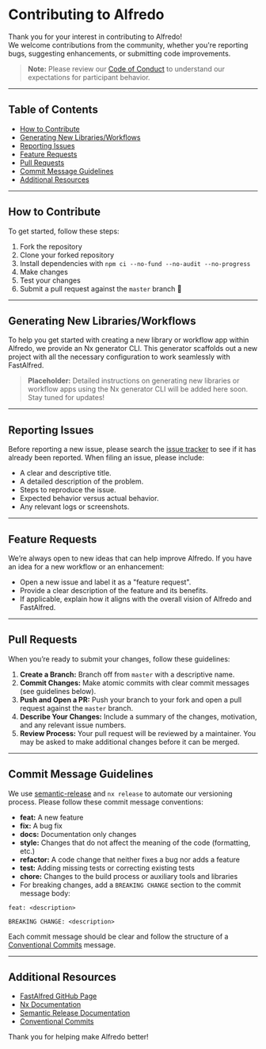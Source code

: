 # Contributing to Alfredo

Thank you for your interest in contributing to Alfredo!  
We welcome contributions from the community, whether you're reporting bugs, suggesting enhancements, or submitting code improvements.

> **Note:** Please review our [Code of Conduct](CODE_OF_CONDUCT.md) to understand our expectations for participant behavior.

---

## Table of Contents

- [How to Contribute](#how-to-contribute)
- [Generating New Libraries/Workflows](#generating-new-librariesworkflows)
- [Reporting Issues](#reporting-issues)
- [Feature Requests](#feature-requests)
- [Pull Requests](#pull-requests)
- [Commit Message Guidelines](#commit-message-guidelines)
- [Additional Resources](#additional-resources)

---

## How to Contribute

To get started, follow these steps:

1. Fork the repository
1. Clone your forked repository
1. Install dependencies with `npm ci --no-fund --no-audit --no-progress`
1. Make changes
1. Test your changes
1. Submit a pull request against the `master` branch 🎉

---

## Generating New Libraries/Workflows

To help you get started with creating a new library or workflow app within Alfredo, we provide an Nx generator CLI. This generator scaffolds out a new project with all the necessary configuration to work seamlessly with FastAlfred.

> **Placeholder:** Detailed instructions on generating new libraries or workflow apps using the Nx generator CLI will be added here soon. Stay tuned for updates!

---

## Reporting Issues

Before reporting a new issue, please search the [issue tracker](https://github.com/avivbens/alfredo/issues) to see if it has already been reported. When filing an issue, please include:

- A clear and descriptive title.
- A detailed description of the problem.
- Steps to reproduce the issue.
- Expected behavior versus actual behavior.
- Any relevant logs or screenshots.

---

## Feature Requests

We’re always open to new ideas that can help improve Alfredo. If you have an idea for a new workflow or an enhancement:

- Open a new issue and label it as a "feature request".
- Provide a clear description of the feature and its benefits.
- If applicable, explain how it aligns with the overall vision of Alfredo and FastAlfred.

---

## Pull Requests

When you’re ready to submit your changes, follow these guidelines:

1. **Create a Branch:** Branch off from `master` with a descriptive name.
2. **Commit Changes:** Make atomic commits with clear commit messages (see guidelines below).
3. **Push and Open a PR:** Push your branch to your fork and open a pull request against the `master` branch.
4. **Describe Your Changes:** Include a summary of the changes, motivation, and any relevant issue numbers.
5. **Review Process:** Your pull request will be reviewed by a maintainer. You may be asked to make additional changes before it can be merged.

---

## Commit Message Guidelines

We use [semantic-release](https://github.com/semantic-release/semantic-release) and `nx release` to automate our versioning process. Please follow these commit message conventions:

- **feat:** A new feature
- **fix:** A bug fix
- **docs:** Documentation only changes
- **style:** Changes that do not affect the meaning of the code (formatting, etc.)
- **refactor:** A code change that neither fixes a bug nor adds a feature
- **test:** Adding missing tests or correcting existing tests
- **chore:** Changes to the build process or auxiliary tools and libraries
- For breaking changes, add a `BREAKING CHANGE` section to the commit message body:

```git
feat: <description>

BREAKING CHANGE: <description>
```

Each commit message should be clear and follow the structure of a [Conventional Commits](https://www.conventionalcommits.org/) message.

---

## Additional Resources

- [FastAlfred GitHub Page](https://github.com/Avivbens/fast-alfred#readme)
- [Nx Documentation](https://nx.dev)
- [Semantic Release Documentation](https://github.com/semantic-release/semantic-release)
- [Conventional Commits](https://www.conventionalcommits.org/)

Thank you for helping make Alfredo better!
